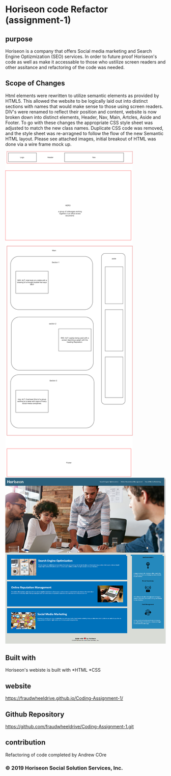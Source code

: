 # Horiseon code Refactor (assignment-1)

## purpose
Horiseon is a company that offers Social media marketing and Search Engine Optizmization (SEO) services. 
In order to future proof Horiseon's code as well as make it accessable to those who ustilize screen readers
and other assitance and refactoring of the code was needed.

## Scope of Changes 
Html elements were rewritten to utilize semantic elements as provided by HTML5. This allowed the website to be 
logically laid out into distinct sections with names that would make sense to those using screen readers. DIV's 
were renamed to reflect their position and content, website is now broken down into distinct elements, Header, 
Nav, Main, Artcles, Aside and Footer. To go with these changes the appropriate CSS style sheet was adjusted to 
match the new class names. Duplicate CSS code was removed, and the style sheet was re-arragned to follow the flow 
of the new Semantic HTML layout. Please see attached images, initial breakout of HTML was done via a wire frame 
mock up. 

![alt text](https://github.com/fraudwheeldrive/Coding-Assignment-1/blob/main/assets/images/Horiseon%20Wireframe.png)
![alt text](https://github.com/fraudwheeldrive/Coding-Assignment-1/blob/main/assets/images/Horiseon%20Screenshot.png)


##  Built with 
Horiseon's webiste is built with 
*HTML
*CSS

## website 
https://fraudwheeldrive.github.io/Coding-Assignment-1/
## Github Repository 
https://github.com/fraudwheeldrive/Coding-Assignment-1.git

## contribution 
Refactoring of code completed by Andrew COre 

### © 2019 Horiseon Social Solution Services, Inc.


